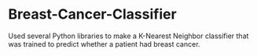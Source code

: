 # Breast-Cancer-Classifier
Used several Python libraries to make a K-Nearest Neighbor classifier that was trained to predict whether a patient had breast cancer.
